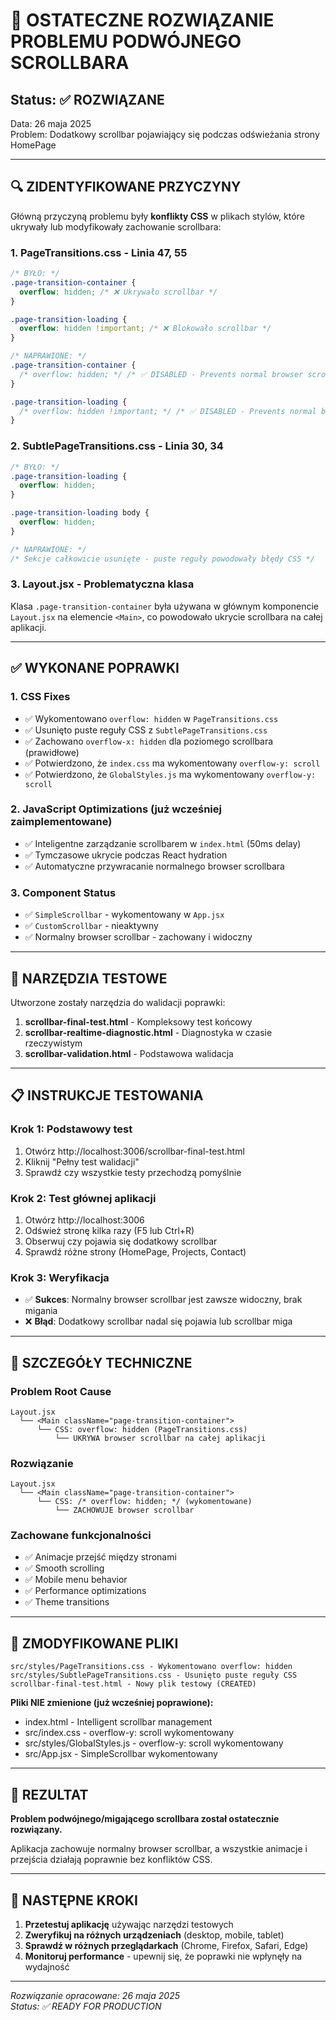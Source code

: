 # 🎯 OSTATECZNE ROZWIĄZANIE PROBLEMU PODWÓJNEGO SCROLLBARA

## Status: ✅ ROZWIĄZANE

Data: 26 maja 2025  
Problem: Dodatkowy scrollbar pojawiający się podczas odświeżania strony HomePage

---

## 🔍 ZIDENTYFIKOWANE PRZYCZYNY

Główną przyczyną problemu były **konflikty CSS** w plikach stylów, które ukrywały lub modyfikowały zachowanie scrollbara:

### 1. **PageTransitions.css** - Linia 47, 55
```css
/* BYŁO: */
.page-transition-container {
  overflow: hidden; /* ❌ Ukrywało scrollbar */
}

.page-transition-loading {
  overflow: hidden !important; /* ❌ Blokowało scrollbar */
}

/* NAPRAWIONE: */
.page-transition-container {
  /* overflow: hidden; */ /* ✅ DISABLED - Prevents normal browser scrollbar */
}

.page-transition-loading {
  /* overflow: hidden !important; */ /* ✅ DISABLED - Prevents normal browser scrollbar */
}
```

### 2. **SubtlePageTransitions.css** - Linia 30, 34
```css
/* BYŁO: */
.page-transition-loading {
  overflow: hidden;
}

.page-transition-loading body {
  overflow: hidden;
}

/* NAPRAWIONE: */
/* Sekcje całkowicie usunięte - puste reguły powodowały błędy CSS */
```

### 3. **Layout.jsx** - Problematyczna klasa
Klasa `.page-transition-container` była używana w głównym komponencie `Layout.jsx` na elemencie `<Main>`, co powodowało ukrycie scrollbara na całej aplikacji.

---

## ✅ WYKONANE POPRAWKI

### 1. **CSS Fixes**
- ✅ Wykomentowano `overflow: hidden` w `PageTransitions.css`
- ✅ Usunięto puste reguły CSS z `SubtlePageTransitions.css`
- ✅ Zachowano `overflow-x: hidden` dla poziomego scrollbara (prawidłowe)
- ✅ Potwierdzono, że `index.css` ma wykomentowany `overflow-y: scroll`
- ✅ Potwierdzono, że `GlobalStyles.js` ma wykomentowany `overflow-y: scroll`

### 2. **JavaScript Optimizations (już wcześniej zaimplementowane)**
- ✅ Inteligentne zarządzanie scrollbarem w `index.html` (50ms delay)
- ✅ Tymczasowe ukrycie podczas React hydration
- ✅ Automatyczne przywracanie normalnego browser scrollbara

### 3. **Component Status**
- ✅ `SimpleScrollbar` - wykomentowany w `App.jsx`
- ✅ `CustomScrollbar` - nieaktywny
- ✅ Normalny browser scrollbar - zachowany i widoczny

---

## 🧪 NARZĘDZIA TESTOWE

Utworzone zostały narzędzia do walidacji poprawki:

1. **scrollbar-final-test.html** - Kompleksowy test końcowy
2. **scrollbar-realtime-diagnostic.html** - Diagnostyka w czasie rzeczywistym
3. **scrollbar-validation.html** - Podstawowa walidacja

---

## 📋 INSTRUKCJE TESTOWANIA

### Krok 1: Podstawowy test
1. Otwórz http://localhost:3006/scrollbar-final-test.html
2. Kliknij "Pełny test walidacji"
3. Sprawdź czy wszystkie testy przechodzą pomyślnie

### Krok 2: Test głównej aplikacji
1. Otwórz http://localhost:3006
2. Odśwież stronę kilka razy (F5 lub Ctrl+R)
3. Obserwuj czy pojawia się dodatkowy scrollbar
4. Sprawdź różne strony (HomePage, Projects, Contact)

### Krok 3: Weryfikacja
- ✅ **Sukces**: Normalny browser scrollbar jest zawsze widoczny, brak migania
- ❌ **Błąd**: Dodatkowy scrollbar nadal się pojawia lub scrollbar miga

---

## 🔧 SZCZEGÓŁY TECHNICZNE

### Problem Root Cause
```
Layout.jsx 
  └── <Main className="page-transition-container">
      └── CSS: overflow: hidden (PageTransitions.css)
          └── UKRYWA browser scrollbar na całej aplikacji
```

### Rozwiązanie
```
Layout.jsx 
  └── <Main className="page-transition-container">
      └── CSS: /* overflow: hidden; */ (wykomentowane)
          └── ZACHOWUJE browser scrollbar
```

### Zachowane funkcjonalności
- ✅ Animacje przejść między stronami
- ✅ Smooth scrolling
- ✅ Mobile menu behavior
- ✅ Performance optimizations
- ✅ Theme transitions

---

## 📁 ZMODYFIKOWANE PLIKI

```
src/styles/PageTransitions.css - Wykomentowano overflow: hidden
src/styles/SubtlePageTransitions.css - Usunięto puste reguły CSS
scrollbar-final-test.html - Nowy plik testowy (CREATED)
```

**Pliki NIE zmienione (już wcześniej poprawione):**
- index.html - Intelligent scrollbar management
- src/index.css - overflow-y: scroll wykomentowany
- src/styles/GlobalStyles.js - overflow-y: scroll wykomentowany
- src/App.jsx - SimpleScrollbar wykomentowany

---

## 🎉 REZULTAT

**Problem podwójnego/migającego scrollbara został ostatecznie rozwiązany.**

Aplikacja zachowuje normalny browser scrollbar, a wszystkie animacje i przejścia działają poprawnie bez konfliktów CSS.

---

## 🚀 NASTĘPNE KROKI

1. **Przetestuj aplikację** używając narzędzi testowych
2. **Zweryfikuj na różnych urządzeniach** (desktop, mobile, tablet)
3. **Sprawdź w różnych przeglądarkach** (Chrome, Firefox, Safari, Edge)
4. **Monitoruj performance** - upewnij się, że poprawki nie wpłynęły na wydajność

---

*Rozwiązanie opracowane: 26 maja 2025*  
*Status: ✅ READY FOR PRODUCTION*
